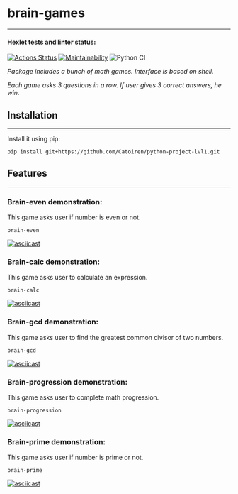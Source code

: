 # brain-games
___
#### Hexlet tests and linter status:
[![Actions Status](https://github.com/Catoiren/python-project-lvl1/workflows/hexlet-check/badge.svg)](https://github.com/Catoiren/python-project-lvl1/actions)
[![Maintainability](https://api.codeclimate.com/v1/badges/a99a88d28ad37a79dbf6/maintainability)](https://codeclimate.com/github/Catoiren/python-project-lvl1)
![Python CI](https://github.com/Catoiren/python-project-lvl1/actions/workflows/linter.yml/badge.svg)

_Package includes a bunch of math games. Interface is based on shell._

_Each game asks 3 questions in a row. If user gives 3 correct answers, he win._

## Installation
___
Install it using pip:

    pip install git+https://github.com/Catoiren/python-project-lvl1.git

## Features
___
### Brain-even demonstration:
This game asks user if number is even or not.

    brain-even

[![asciicast](https://asciinema.org/a/404243.svg)](https://asciinema.org/a/404243)

### Brain-calc demonstration:
This game asks user to calculate an expression.

    brain-calc

[![asciicast](https://asciinema.org/a/418169.svg)](https://asciinema.org/a/418169)

### Brain-gcd demonstration:
This game asks user to find the greatest common divisor of two numbers.

    brain-gcd

[![asciicast](https://asciinema.org/a/418184.svg)](https://asciinema.org/a/418184)

### Brain-progression demonstration:
This game asks user to complete math progression.

    brain-progression

[![asciicast](https://asciinema.org/a/418812.svg)](https://asciinema.org/a/418812)

### Brain-prime demonstration:
This game asks user if number is prime or not.

    brain-prime

[![asciicast](https://asciinema.org/a/418875.svg)](https://asciinema.org/a/418875)
